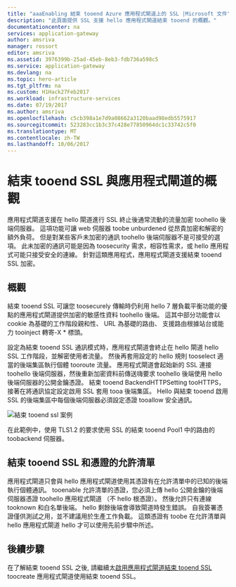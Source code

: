 ```yaml
---
title: "aaaEnabling 結束 tooend Azure 應用程式閘道上的 SSL |Microsoft 文件"
description: "此頁面提供 SSL 支援 hello 應用程式閘道結束 tooend 的概觀。"
documentationcenter: na
services: application-gateway
author: amsriva
manager: rossort
editor: amsriva
ms.assetid: 3976399b-25ad-45eb-8eb3-fdb736a598c5
ms.service: application-gateway
ms.devlang: na
ms.topic: hero-article
ms.tgt_pltfrm: na
ms.custom: H1Hack27Feb2017
ms.workload: infrastructure-services
ms.date: 07/19/2017
ms.author: amsriva
ms.openlocfilehash: c5cb398a1e7d9a08662a3120baad98edb5575917
ms.sourcegitcommit: 523283cc1b3c37c428e77850964dc1c33742c5f0
ms.translationtype: MT
ms.contentlocale: zh-TW
ms.lasthandoff: 10/06/2017
---
```

# <a name="overview-of-end-tooend-ssl-with-application-gateway"></a>結束 tooend SSL 與應用程式閘道的概觀

應用程式閘道支援在 hello 閘道進行 SSL 終止後通常流動的流量加密 toohello 後端伺服器。 這項功能可讓 web 伺服器 toobe unburdened 從昂貴加密和解密的額外負荷。 但是對某些客戶未加密的通訊 toohello 後端伺服器不是可接受的選項。 此未加密的通訊可能是因為 toosecurity 需求，相容性需求，或 hello 應用程式可能只接受安全的連線。 針對這類應用程式，應用程式閘道支援結束 tooend SSL 加密。

## <a name="overview"></a>概觀

結束 tooend SSL 可讓您 toosecurely 傳輸時仍利用 hello 7 層負載平衡功能的優點的應用程式閘道提供加密的敏感性資料 toohello 後端。 這其中部分功能會以 cookie 為基礎的工作階段親和性、 URL 為基礎的路由、 支援路由根據站台或能力 tooinject 轉寄-X * 標頭。

設定為結束 tooend SSL 通訊模式時，應用程式閘道會終止在 hello 閘道 hello SSL 工作階段，並解密使用者流量。 然後再套用設定的 hello 規則 tooselect 適當的後端集區執行個體 tooroute 流量。 應用程式閘道會起始新的 SSL 連接 toohello 後端伺服器，然後重新加密資料前傳送嗨要求 toohello 後端使用 hello 後端伺服器的公開金鑰憑證。 結束 tooend BackendHTTPSetting tooHTTPS，接著在將通訊協定設定啟用 SSL 套用 tooa 後端集區。 Hello 與結束 tooend 啟用 SSL 的後端集區中每個後端伺服器必須設定憑證 tooallow 安全通訊。

![結束 tooend ssl 案例][1]

在此範例中，使用 TLS1.2 的要求使用 SSL 的結束 tooend Pool1 中的路由的 toobackend 伺服器。

## <a name="end-tooend-ssl-and-whitelisting-of-certificates"></a>結束 tooend SSL 和憑證的允許清單

應用程式閘道只會與 hello 應用程式閘道使用其憑證有在允許清單中的已知的後端執行個體通訊。 tooenable 允許清單的憑證，您必須上傳 hello 公開金鑰的後端伺服器憑證 toohello 應用程式閘道 （不 hello 根憑證）。 然後允許只有連線 tooknown 和白名單後端。 hello 剩餘後端會導致閘道時發生錯誤。 自我簽署憑證僅供測試之用，並不建議用於生產工作負載。 這類憑證有 toobe 在允許清單與 hello 應用程式閘道 hello 才可以使用先前步驟中所述。

## <a name="next-steps"></a>後續步驟

在了解結束 tooend SSL 之後, 請繼續太[啟用應用程式閘道結束 tooend SSL](application-gateway-end-to-end-ssl-powershell.md) toocreate 應用程式閘道使用結束 tooend SSL。

<!--Image references-->

[1]: ./media/application-gateway-backend-ssl/scenario.png
